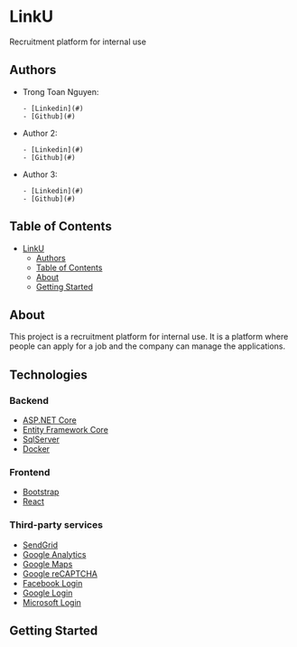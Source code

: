 # LinkU

Recruitment platform for internal use

## Authors

- Trong Toan Nguyen:

      - [Linkedin](#)
      - [Github](#)

- Author 2:

      - [Linkedin](#)
      - [Github](#)

- Author 3:

      - [Linkedin](#)
      - [Github](#)

## Table of Contents

- [LinkU](#linku)
  - [Authors](#authors)
  - [Table of Contents](#table-of-contents)
  - [About](#about)
  - [Getting Started](#getting-started)

## About

This project is a recruitment platform for internal use. It is a platform where people can apply for a job and the company can manage the applications.

## Technologies

### Backend

- [ASP.NET Core](https://docs.microsoft.com/en-us/aspnet/core/?view=aspnetcore-3.1)
- [Entity Framework Core](https://docs.microsoft.com/en-us/ef/core/)
- [SqlServer](https://www.microsoft.com/en-us/sql-server/sql-server-2019)
- [Docker](https://www.docker.com/)

### Frontend

- [Bootstrap](https://getbootstrap.com/)
- [React](https://reactjs.org/)

### Third-party services

- [SendGrid](https://sendgrid.com/)
- [Google Analytics](https://analytics.google.com/)
- [Google Maps](https://cloud.google.com/maps-platform/)
- [Google reCAPTCHA](https://www.google.com/recaptcha/about/)
- [Facebook Login](https://developers.facebook.com/docs/facebook-login)
- [Google Login](https://developers.google.com/identity/protocols/oauth2)
- [Microsoft Login](https://docs.microsoft.com/en-us/azure/active-directory/develop/v2-overview)

## Getting Started
